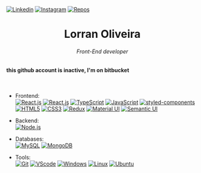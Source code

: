 [![Linkedin](https://img.shields.io/badge/-LinkedIn-blue?style=flat&logo=Linkedin&logoColor=white&link=https://www.linkedin.com/in/lorran-oliveira-38194b117)](https://www.linkedin.com/in/lorran-oliveira-38194b117)
[![Instagram](https://img.shields.io/badge/-Instagram-grey?style=flat&logo=Instagram&logoColor=instagram&link=https://www.instagram.com/lorran_xo/)](https://www.instagram.com/lorran_xo/)
[![Repos](https://img.shields.io/badge/-Repos-black?style=flat&logo=github&link=https://github.com/lorran-xo?tab=repositories)](https://github.com/lorran-xo?tab=repositories)  
<h1 align="center">Lorran Oliveira</h1>
<h6 align="center">Front-End developer</h6>
 <h4>this github account is inactive, I'm on bitbucket</h4>

<br>

- Frontend: <br />
     [![React.js](https://img.shields.io/badge/-ReactJS-eee?style=flat-square&logo=react&logoColor=0088cc)](https://reactjs.org/)
     [![React.js](https://img.shields.io/badge/-React%20Native-eee?style=flat-square&logo=react&logoColor=0088cc)](https://reactnative.dev/)
     [![TypeScript](https://img.shields.io/badge/-TypeScript-eee?style=flat-square&logo=typescript&logoColor=DD9C25)](https://www.typescript.com/)
     [![JavaScript](https://img.shields.io/badge/-JavaScript-eee?style=flat-square&logo=javascript&logoColor=DD9C25)](https://www.javascript.com/)
     [![styled-components](https://img.shields.io/badge/-styled%20components-eee?style=flat-square&logo=styled-components&logoColor=styled-components)](https://styled-components.com/docs)
     [![HTML5](http://img.shields.io/badge/-HTML5-eee?style=flat-square&logo=html5&logoColor=E34F26)](https://developer.mozilla.org/pt-BR/docs/Web/HTML)
     [![CSS3](https://img.shields.io/badge/-CSS3-eee?style=flat-square&logo=css3&logoColor=0088cc)](https://www.w3schools.com/css/)
     [![Redux](https://img.shields.io/badge/-Redux-eee?style=flat-square&logo=redux&logoColor=764ABC)](https://react-redux.js.org/)
     [![Material UI](https://img.shields.io/badge/-Material_UI-eee?style=flat-square&logo=material-ui&logoColor=blue)](https://material-ui.com/pt/)
     [![Semantic UI](https://img.shields.io/badge/-Semantic_UI-eee?style=flat-square&logo=react&logoColor=35BDB2)](https://semantic-ui.com/)


- Backend: <br />
    [![Node.js](https://img.shields.io/badge/-Nodejs-eee?style=flat-square&logo=Node.js)](https://nodejs.org)

- Databases: <br />
    [![MySQL](https://img.shields.io/badge/-MySQL-eee?style=flat-square&logo=mysql&logoColor=black)](https://www.mysql.com/)
    [![MongoDB](https://img.shields.io/badge/-MongoDB-eee?style=flat-square&logo=mongodb)](https://www.mongodb.com/)

- Tools: <br />
    [![Git](https://img.shields.io/badge/-Git-eee?style=flat-square&logo=git)](https://git-scm.com/)
    [![VScode](https://img.shields.io/badge/-VS%20Code-eee?style=flat-square&logo=visual%20studio%20code&logoColor=25AEF3)](https://code.visualstudio.com/)
    [![Windows](https://img.shields.io/badge/-Windows-eee?style=flat-square&logo=windows&logoColor=0088cc)](https://www.microsoft.com/windows/get-windows-10)
    [![Linux](https://img.shields.io/badge/-Linux-eee?style=flat-square&logo=linux&logoColor=000000)](https://www.linux.org/pages/download/)
    [![Ubuntu](https://img.shields.io/badge/-Ubuntu-eee?style=flat-square&logo=ubuntu&logoColor=DD4814)](https://ubuntu.com/)
    
<br />
